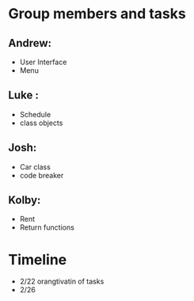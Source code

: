 # Group members and tasks
## Andrew: 
   - User Interface 
   - Menu 
## Luke : 
   - Schedule
   - class objects
## Josh: 
   - Car class 
   - code breaker
## Kolby: 
   - Rent 
   - Return functions

# Timeline
   - 2/22 orangtivatin of tasks
   - 2/26 